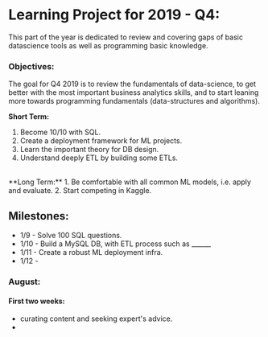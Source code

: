 # Learning Project for 2019 - Q4:

This part of the year is dedicated to review and covering gaps of basic datascience tools as well as programming basic knowledge.

### Objectives:
The goal for Q4 2019 is to review the fundamentals of data-science, to get better with the most important business analytics skills, and to start leaning more towards programming fundamentals (data-structures and algorithms).

**Short Term:**
1. Become 10/10 with SQL.
2. Create a deployment framework for ML projects.
3. Learn the important theory for DB design.
4. Understand deeply ETL by building some ETLs.

<br>
**Long Term:**
1. Be comfortable with all common ML models, i.e. apply and evaluate.
2. Start competing in Kaggle.
<br>

## Milestones:
- 1/9 - Solve 100 SQL questions.
- 1/10 - Build a MySQL DB, with ETL process such as ______
- 1/11 - Create a robust ML deployment infra.
- 1/12 -

### August:
#### First two weeks:
- curating content and seeking expert's advice.
-
